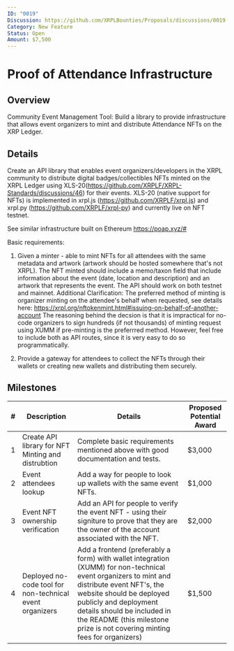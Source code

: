```yaml
---
ID: "0019"
Discussion: https://github.com/XRPLBounties/Proposals/discussions/0019
Category: New Feature
Status: Open
Amount: $7,500
---
```


# Proof of Attendance Infrastructure

## Overview

Community Event Management Tool: Build a library to provide infrastructure that allows event organizers to mint and distribute Attendance NFTs on the XRP Ledger.

## Details

Create an API library that enables event organizers/developers in the XRPL community to distribute digital badges/collectibles NFTs minted on the XRPL Ledger using XLS-20(https://github.com/XRPLF/XRPL-Standards/discussions/46) for their events.
XLS-20 (native support for NFTs) is implemented in xrpl.js (https://github.com/XRPLF/xrpl.js) and xrpl.py (https://github.com/XRPLF/xrpl-py) and currently live on NFT testnet.

See similar infrastructure built on Ethereum https://poap.xyz/#

Basic requirements:

1. Given a minter - able to mint NFTs for all attendees with the same metadata and artwork (artwork should be hosted somewhere that's not XRPL).
   The NFT minted should include a memo/taxon field that include information about the event (date, location and description) and an artwork that represents the event. The API should work on both testnet and mainnet. 
   Additional Clarification: 
   The preferred method of minting is organizer minting on the attendee's behalf when requested, see details here: https://xrpl.org/nftokenmint.html#issuing-on-behalf-of-another-account
   The reasoning behind the decsion is that it is impractical for no-code organizers to sign hundreds (if not thousands) of minting request using XUMM if pre-minting is the preferrred method. However, feel free to include both as API routes, since it is very easy to do so programmatically. 

2. Provide a gateway for attendees to collect the NFTs through their wallets or creating new wallets and distributing them securely.



## Milestones

| #   | Description                                        | Details                                                                                                                                        | Proposed Potential Award |
| --- | -------------------------------------------------- | ---------------------------------------------------------------------------------------------------------------------------------------------- | ------------------------ |
| 1   | Create API library for NFT Minting and distrubtion | Complete basic requirements mentioned above with good documentation and tests.                                                                 | $3,000                   |
| 2   | Event attendees lookup                             | Add a way for people to look up wallets with the same event NFTs.                                                                              | $1,000                   |
| 3   | Event NFT ownership verification                   | Add an API for people to verify the event NFT - using their signiture to prove that they are the owner of the account associated with the NFT. | $2,000                   |
| 4  | Deployed no-code tool for non-technical event organizers                   | Add a frontend (preferably a form) with wallet integration (XUMM) for non-technical event organizers to mint and distribute event NFT's, the website should be deployed publicly and deployment details should be included in the README (this milestone prize is not covering minting fees for organizers) | $1,500                   |

